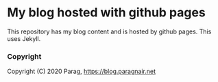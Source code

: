 # My blog hosted with github pages

This repository has my blog content and is hosted by github pages. This uses Jekyll.


### Copyright

Copyright (C) 2020 Parag, https://blog.paragnair.net
